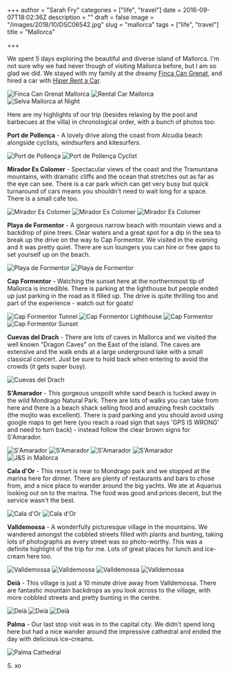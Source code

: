 +++
author = "Sarah Fry"
categories = ["life", "travel"]
date = 2016-09-07T18:02:36Z
description = ""
draft = false
image = "/images/2018/10/DSC06542.jpg"
slug = "mallorca"
tags = ["life", "travel"]
title = "Mallorca"

+++


We spent 5 days exploring the beautiful and diverse island of Mallorca. I'm not sure why we had never though of visiting Mallorca before, but I am so glad we did. We stayed with my family at the dreamy [Finca Can Grenat](https://www.airbnb.co.uk/rooms/4542621?sug=51), and hired a car with [Hiper Rent a Car](https://www.hiperrentacar.com/en/).

![Finca Can Grenat Mallorca](/images/2016/09/DSC05647.jpg)
![Rental Car Mallorca](/images/2016/09/DSC05745.jpg)
![Selva Mallorca at Night](/images/2016/09/DSC05727.jpg)

Here are my highlights of our trip (besides relaxing by the pool and barbecues at the villa) in chronological order, with a bunch of photos too:

**Port de Pollença** - A lovely drive along the coast from Alcudia beach alongside cyclists, windsurfers and kitesurfers.

![Port de Pollença](/images/2016/09/DSC05757.jpg)
![Port de Pollença Cyclist](/images/2016/09/DSC05763.jpg)


**Mirador Es Colomer** - Spectacular views of the coast and the Tramuntana mountains, with dramatic cliffs and the ocean that stretches out as far as the eye can see. There is a car park which can get very busy but quick turnaround of cars means you shouldn't need to wait long for a space. There is a small cafe too.

![Mirador Es Colomer](/images/2016/09/DSC05782.jpg)
![Mirador Es Colomer](/images/2016/09/DSC05833.jpg)
![Mirador Es Colomer](/images/2016/09/DSC05860.jpg)

**Playa de Formentor** - A gorgeous narrow beach with mountain views and a backdrop of pine trees. Clear waters and a great spot for a dip in the sea to break up the drive on the way to Cap Formentor. We visited in the evening and it was pretty quiet. There are sun loungers you can hire or free gaps to set yourself up on the beach.

![Playa de Formentor](/images/2016/09/DSC05884.jpg)
![Playa de Formentor](/images/2016/09/DSC05919.jpg)

**Cap Formentor** - Watching the sunset here at the northernmost tip of Mallorca is incredible. There is parking at the lighthouse but people ended up just parking in the road as it filled up. The drive is quite thrilling too and part of the experience - watch out for goats!

![Cap Formentor Tunnel](/images/2016/09/DSC05968.jpg)
![Cap Formentor Lighthouse](/images/2016/09/DSC05982.jpg)
![Cap Formentor](/images/2016/09/DSC06028.jpg)
![Cap Formentor Sunset](/images/2016/09/DSC06050.jpg)

**Cuevas del Drach** - There are lots of caves in Mallorca and we visited the well known "Dragon Caves" on the East of the island. The caves are extensive and the walk ends at a large underground lake with a small classical concert. Just be sure to hold back when entering to avoid the crowds (it gets super busy).

![Cuevas del Drach](/images/2016/09/DSC06157.jpg)

**S'Amarador** - This gorgeous unspoilt white sand beach is tucked away in the wild Mondrago Natural Park. There are lots of walks you can take from here and there is a beach shack selling food and amazing fresh cocktails (the mojito was excellent). There is paid parking and you should avoid using google maps to get here (you reach a road sign that says 'GPS IS WRONG' and need to turn back) - instead follow the clear brown signs for S'Amarador.

![S'Amarador](/images/2016/09/DSC06218.jpg)
![S'Amarador](/images/2016/09/DSC06263.jpg)
![S'Amarador](/images/2016/09/DSC06222.jpg)
![S'Amarador](/images/2016/09/DSC06283.jpg)
![J&S in Mallorca](/images/2016/09/DSC06288.jpg)

**Cala d'Or** - This resort is near to Mondrago park and we stopped at the marina here for dinner. There are plenty of restaurants and bars to chose from, and a nice place to wander around the big yachts. We ate at Aquarius looking out on to the marina. The food was good and prices decent, but the service wasn't the best.

![Cala d'Or](/images/2016/09/DSC06300.jpg)
![Cala d'Or](/images/2016/09/DSC06322.jpg)

**Valldemossa** - A wonderfully picturesque village in the mountains. We wandered amongst the cobbled streets filled with plants and bunting, taking lots of photographs as every street was so photo-worthy. This was a definite highlight of the trip for me. Lots of great places for lunch and ice-cream here too.

![Valldemossa](/images/2016/09/DSC06490.jpg)
![Valldemossa](/images/2016/09/DSC06540.jpg)
![Valldemossa](/images/2016/09/DSC06542.jpg)
![Valldemossa](/images/2016/09/DSC06557.jpg)

**Deià** - This village is just a 10 minute drive away from Valldemossa. There are fantastic mountain backdrops as you look across to the village, with more cobbled streets and pretty bunting in the centre.

![Deià](/images/2016/09/DSC06586.jpg)
![Deià](/images/2016/09/DSC06588.jpg)
![Deià](/images/2016/09/DSC06599.jpg)

**Palma** - Our last stop visit was in to the capital city. We didn't spend long here but had a nice wander around the impressive cathedral and ended the day with delicious ice-creams.

![Palma Cathedral](/images/2016/09/DSC06660.jpg)

S. xo

